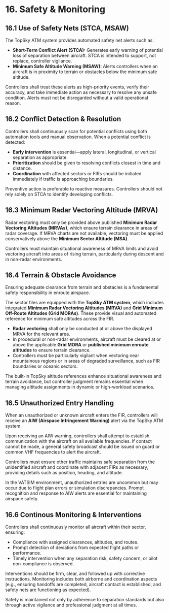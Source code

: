# 16. Safety & Monitoring
## 16.1 Use of Safety Nets (STCA, MSAW)
The TopSky ATM system provides automated safety net alerts such as:

- **Short-Term Conflict Alert (STCA):** Generates early warning of potential loss of separation between aircraft. STCA is intended to support, not replace, controller vigilance.
- **Minimum Safe Altitude Warning (MSAW):** Alerts controllers when an aircraft is in proximity to terrain or obstacles below the minimum safe altitude.

Controllers shall treat these alerts as high-priority events, verify their accuracy, and take immediate action as necessary to resolve any unsafe condition. Alerts must not be disregarded without a valid operational reason.

## 16.2 Conflict Detection & Resolution
Controllers shall continuously scan for potential conflicts using both automation tools and manual observation. When a potential conflict is detected:

- **Early intervention** is essential—apply lateral, longitudinal, or vertical separation as appropriate.
- **Prioritization** should be given to resolving conflicts closest in time and distance.
- **Coordination** with affected sectors or FIRs should be initiated immediately if traffic is approaching boundaries.

Preventive action is preferable to reactive measures. Controllers should not rely solely on STCA to identify developing conflicts.

## 16.3 Minimum Radar Vectoring Altitude (MRVA)
Radar vectoring must only be provided above published **Minimum Radar Vectoring Altitudes (MRVAs)**, which ensure terrain clearance in areas of radar coverage. If MRVA charts are not available, vectoring must be applied conservatively above the **Minimum Sector Altitude (MSA)**.

Controllers must maintain situational awareness of MRVA limits and avoid vectoring aircraft into areas of rising terrain, particularly during descent and in non-radar environments.

## 16.4 Terrain & Obstacle Avoidance
Ensuring adequate clearance from terrain and obstacles is a fundamental safety responsibility in enroute airspace.

The sector files are equipped with the **TopSky ATM system**, which includes integrated **Minimum Radar Vectoring Altitudes (MRVA)** and **Grid Minimum Off-Route Altitudes (Grid MORAs)**. These provide visual and automated reference for minimum safe altitudes across the FIR.

- **Radar vectoring** shall only be conducted at or above the displayed MRVA for the relevant area.
- In procedural or non-radar environments, aircraft must be cleared at or above the applicable **Grid MORA** or **published minimum enroute altitudes** to ensure terrain clearance.
- Controllers must be particularly vigilant when vectoring near mountainous regions or in areas of degraded surveillance, such as FIR boundaries or oceanic sectors.

The built-in TopSky altitude references enhance situational awareness and terrain avoidance, but controller judgment remains essential when managing altitude assignments in dynamic or high-workload scenarios.

## 16.5 Unauthorized Entry Handling
When an unauthorized or unknown aircraft enters the FIR, controllers will receive an **AIW (Airspace Infringement Warning)** alert via the TopSky ATM system. 

Upon receiving an AIW warning, controllers shall attempt to establish communication with the aircraft on all available frequencies. If contact cannot be made, a general safety broadcast should be issued on guard or common VHF frequencies to alert the aircraft.

Controllers must ensure other traffic maintains safe separation from the unidentified aircraft and coordinate with adjacent FIRs as necessary, providing details such as position, heading, and altitude.

In the VATSIM environment, unauthorized entries are uncommon but may occur due to flight plan errors or simulation discrepancies. Prompt recognition and response to AIW alerts are essential for maintaining airspace safety.

## 16.6 Continous Monitoring & Interventions
Controllers shall continuously monitor all aircraft within their sector, ensuring:

- Compliance with assigned clearances, altitudes, and routes.
- Prompt detection of deviations from expected flight paths or performance.
- Timely intervention when any separation risk, safety concern, or pilot non-compliance is observed.

Interventions should be firm, clear, and followed up with corrective instructions. Monitoring includes both airborne and coordination aspects (e.g., ensuring handoffs are completed, aircraft contact is established, and safety nets are functioning as expected).

Safety is maintained not only by adherence to separation standards but also through active vigilance and professional judgment at all times.